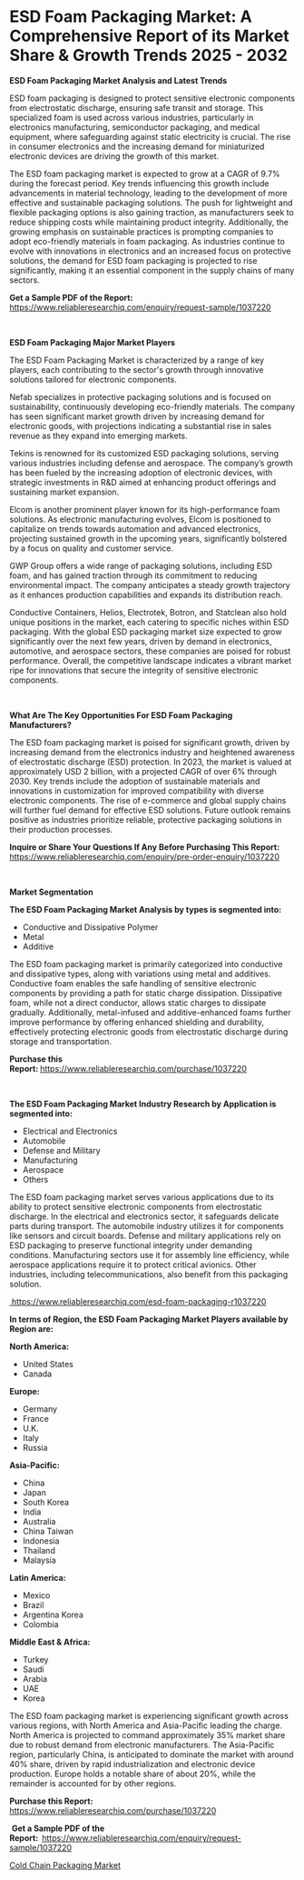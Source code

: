 <p><h1>ESD Foam Packaging Market: A Comprehensive Report of its Market Share & Growth Trends 2025 - 2032</h1></p><p><strong>ESD Foam Packaging Market Analysis and Latest Trends</strong></p>
<p><p>ESD foam packaging is designed to protect sensitive electronic components from electrostatic discharge, ensuring safe transit and storage. This specialized foam is used across various industries, particularly in electronics manufacturing, semiconductor packaging, and medical equipment, where safeguarding against static electricity is crucial. The rise in consumer electronics and the increasing demand for miniaturized electronic devices are driving the growth of this market.</p><p>The ESD foam packaging market is expected to grow at a CAGR of 9.7% during the forecast period. Key trends influencing this growth include advancements in material technology, leading to the development of more effective and sustainable packaging solutions. The push for lightweight and flexible packaging options is also gaining traction, as manufacturers seek to reduce shipping costs while maintaining product integrity. Additionally, the growing emphasis on sustainable practices is prompting companies to adopt eco-friendly materials in foam packaging. As industries continue to evolve with innovations in electronics and an increased focus on protective solutions, the demand for ESD foam packaging is projected to rise significantly, making it an essential component in the supply chains of many sectors.</p></p>
<p><strong>Get a Sample PDF of the Report:&nbsp;</strong> <a href="https://www.reliableresearchiq.com/enquiry/request-sample/1037220?utm_campaign=3066&utm_medium=2&utm_source=Github&utm_content=ia&utm_term=08032025&utm_id=esd-foam-packaging">https://www.reliableresearchiq.com/enquiry/request-sample/1037220</a></p>
<p>&nbsp;</p>
<p><strong>ESD Foam Packaging Major Market Players</strong></p>
<p><p>The ESD Foam Packaging Market is characterized by a range of key players, each contributing to the sector's growth through innovative solutions tailored for electronic components. </p><p>Nefab specializes in protective packaging solutions and is focused on sustainability, continuously developing eco-friendly materials. The company has seen significant market growth driven by increasing demand for electronic goods, with projections indicating a substantial rise in sales revenue as they expand into emerging markets.</p><p>Tekins is renowned for its customized ESD packaging solutions, serving various industries including defense and aerospace. The company’s growth has been fueled by the increasing adoption of electronic devices, with strategic investments in R&D aimed at enhancing product offerings and sustaining market expansion.</p><p>Elcom is another prominent player known for its high-performance foam solutions. As electronic manufacturing evolves, Elcom is positioned to capitalize on trends towards automation and advanced electronics, projecting sustained growth in the upcoming years, significantly bolstered by a focus on quality and customer service.</p><p>GWP Group offers a wide range of packaging solutions, including ESD foam, and has gained traction through its commitment to reducing environmental impact. The company anticipates a steady growth trajectory as it enhances production capabilities and expands its distribution reach.</p><p>Conductive Containers, Helios, Electrotek, Botron, and Statclean also hold unique positions in the market, each catering to specific niches within ESD packaging. With the global ESD packaging market size expected to grow significantly over the next few years, driven by demand in electronics, automotive, and aerospace sectors, these companies are poised for robust performance. Overall, the competitive landscape indicates a vibrant market ripe for innovations that secure the integrity of sensitive electronic components.</p></p>
<p>&nbsp;</p>
<p><strong>What Are The Key Opportunities For ESD Foam Packaging Manufacturers?</strong></p>
<p><p>The ESD foam packaging market is poised for significant growth, driven by increasing demand from the electronics industry and heightened awareness of electrostatic discharge (ESD) protection. In 2023, the market is valued at approximately USD 2 billion, with a projected CAGR of over 6% through 2030. Key trends include the adoption of sustainable materials and innovations in customization for improved compatibility with diverse electronic components. The rise of e-commerce and global supply chains will further fuel demand for effective ESD solutions. Future outlook remains positive as industries prioritize reliable, protective packaging solutions in their production processes.</p></p>
<p><strong>Inquire or Share Your Questions If Any Before Purchasing This Report:</strong> <a href="https://www.reliableresearchiq.com/enquiry/pre-order-enquiry/1037220?utm_campaign=3066&utm_medium=2&utm_source=Github&utm_content=ia&utm_term=08032025&utm_id=esd-foam-packaging">https://www.reliableresearchiq.com/enquiry/pre-order-enquiry/1037220</a></p>
<p>&nbsp;</p>
<p><strong>Market Segmentation</strong></p>
<p><strong>The ESD Foam Packaging Market Analysis by types is segmented into:</strong></p>
<p><ul><li>Conductive and Dissipative Polymer</li><li>Metal</li><li>Additive</li></ul></p>
<p><p>The ESD foam packaging market is primarily categorized into conductive and dissipative types, along with variations using metal and additives. Conductive foam enables the safe handling of sensitive electronic components by providing a path for static charge dissipation. Dissipative foam, while not a direct conductor, allows static charges to dissipate gradually. Additionally, metal-infused and additive-enhanced foams further improve performance by offering enhanced shielding and durability, effectively protecting electronic goods from electrostatic discharge during storage and transportation.</p></p>
<p><strong>Purchase this Report:&nbsp;</strong><a href="https://www.reliableresearchiq.com/purchase/1037220?utm_campaign=3066&utm_medium=2&utm_source=Github&utm_content=ia&utm_term=08032025&utm_id=esd-foam-packaging">https://www.reliableresearchiq.com/purchase/1037220</a></p>
<p>&nbsp;</p>
<p><strong>The ESD Foam Packaging Market Industry Research by Application is segmented into:</strong></p>
<p><ul><li>Electrical and Electronics</li><li>Automobile</li><li>Defense and Military</li><li>Manufacturing</li><li>Aerospace</li><li>Others</li></ul></p>
<p><p>The ESD foam packaging market serves various applications due to its ability to protect sensitive electronic components from electrostatic discharge. In the electrical and electronics sector, it safeguards delicate parts during transport. The automobile industry utilizes it for components like sensors and circuit boards. Defense and military applications rely on ESD packaging to preserve functional integrity under demanding conditions. Manufacturing sectors use it for assembly line efficiency, while aerospace applications require it to protect critical avionics. Other industries, including telecommunications, also benefit from this packaging solution.</p></p>
<p><a href="https://www.reliableresearchiq.com/esd-foam-packaging-r1037220?utm_campaign=3066&utm_medium=2&utm_source=Github&utm_content=ia&utm_term=08032025&utm_id=esd-foam-packaging">&nbsp;https://www.reliableresearchiq.com/esd-foam-packaging-r1037220</a></p>
<p><strong>In terms of Region, the ESD Foam Packaging Market Players available by Region are:</strong></p>
<p>
    <p> <strong> North America: </strong>
        <ul>
            <li>United States</li>
            <li>Canada</li>
        </ul>
        </p> 
    <p> <strong> Europe: </strong>
        <ul>
            <li>Germany</li>
            <li>France</li>
            <li>U.K.</li>
            <li>Italy</li>
            <li>Russia</li>
        </ul>
        </p> 
    <p> <strong> Asia-Pacific: </strong>
        <ul>
            <li>China</li>
            <li>Japan</li>
            <li>South Korea</li>
            <li>India</li>
            <li>Australia</li>
            <li>China Taiwan</li>
            <li>Indonesia</li>
            <li>Thailand</li>
            <li>Malaysia</li>
        </ul>
        </p> 
    <p> <strong> Latin America: </strong>
        <ul>
            <li>Mexico</li>
            <li>Brazil</li>
            <li>Argentina Korea</li>
            <li>Colombia</li>
        </ul>
        </p> 
    <p> <strong> Middle East & Africa: </strong>
        <ul>
            <li>Turkey</li>
            <li>Saudi</li>
            <li>Arabia</li>
            <li>UAE</li>
            <li>Korea</li>
        </ul>
    </p>
    </p>
<p><p>The ESD foam packaging market is experiencing significant growth across various regions, with North America and Asia-Pacific leading the charge. North America is projected to command approximately 35% market share due to robust demand from electronic manufacturers. The Asia-Pacific region, particularly China, is anticipated to dominate the market with around 40% share, driven by rapid industrialization and electronic device production. Europe holds a notable share of about 20%, while the remainder is accounted for by other regions.</p></p>
<p><strong>Purchase this Report: </strong><a href="https://www.reliableresearchiq.com/purchase/1037220?utm_campaign=3066&utm_medium=2&utm_source=Github&utm_content=ia&utm_term=08032025&utm_id=esd-foam-packaging">https://www.reliableresearchiq.com/purchase/1037220</a></p>
<p>&nbsp;<strong>Get a Sample PDF of the Report:&nbsp;&nbsp;</strong><a href="https://www.reliableresearchiq.com/enquiry/request-sample/1037220?utm_campaign=3066&utm_medium=2&utm_source=Github&utm_content=ia&utm_term=08032025&utm_id=esd-foam-packaging">https://www.reliableresearchiq.com/enquiry/request-sample/1037220</a></p>
<p><strong></strong></p>
<p><p><a href="https://github.com/zitanebeibit9/Market-Research-Report-List-1/blob/main/cold-chain-packaging-market.md?utm_campaign=3066&utm_medium=2&utm_source=Github&utm_content=ia&utm_term=08032025&utm_id=esd-foam-packaging">Cold Chain Packaging Market</a></p></p>